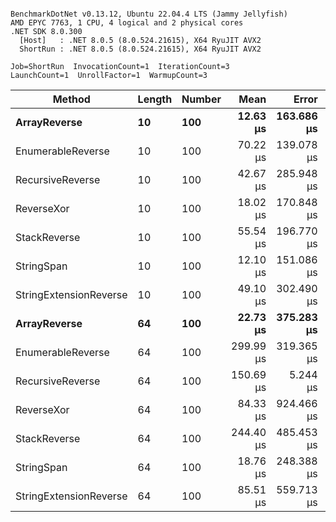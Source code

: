 ```

BenchmarkDotNet v0.13.12, Ubuntu 22.04.4 LTS (Jammy Jellyfish)
AMD EPYC 7763, 1 CPU, 4 logical and 2 physical cores
.NET SDK 8.0.300
  [Host]   : .NET 8.0.5 (8.0.524.21615), X64 RyuJIT AVX2
  ShortRun : .NET 8.0.5 (8.0.524.21615), X64 RyuJIT AVX2

Job=ShortRun  InvocationCount=1  IterationCount=3  
LaunchCount=1  UnrollFactor=1  WarmupCount=3  

```
| Method                 | Length | Number | Mean      | Error      | StdDev    | Median     | Min        | Max       | Allocated |
|----------------------- |------- |------- |----------:|-----------:|----------:|-----------:|-----------:|----------:|----------:|
| **ArrayReverse**           | **10**     | **100**    |  **12.63 μs** | **163.686 μs** |  **8.972 μs** |   **7.539 μs** |   **7.358 μs** |  **22.99 μs** |  **10.09 KB** |
| EnumerableReverse      | 10     | 100    |  70.22 μs | 139.078 μs |  7.623 μs |  69.920 μs |  62.747 μs |  77.98 μs |  25.72 KB |
| RecursiveReverse       | 10     | 100    |  42.67 μs | 285.948 μs | 15.674 μs |  36.447 μs |  31.067 μs |  60.50 μs |  33.53 KB |
| ReverseXor             | 10     | 100    |  18.02 μs | 170.848 μs |  9.365 μs |  14.937 μs |  10.579 μs |  28.53 μs |  10.09 KB |
| StackReverse           | 10     | 100    |  55.54 μs | 196.770 μs | 10.786 μs |  53.850 μs |  45.704 μs |  67.08 μs |  31.19 KB |
| StringSpan             | 10     | 100    |  12.10 μs | 151.086 μs |  8.282 μs |   7.573 μs |   7.072 μs |  21.66 μs |   5.41 KB |
| StringExtensionReverse | 10     | 100    |  49.10 μs | 302.490 μs | 16.580 μs |  40.946 μs |  38.171 μs |  68.18 μs |  28.84 KB |
| **ArrayReverse**           | **64**     | **100**    |  **22.73 μs** | **375.283 μs** | **20.571 μs** |  **12.233 μs** |   **9.518 μs** |  **46.43 μs** |  **30.41 KB** |
| EnumerableReverse      | 64     | 100    | 299.99 μs | 319.365 μs | 17.505 μs | 296.271 μs | 284.639 μs | 319.05 μs |  59.31 KB |
| RecursiveReverse       | 64     | 100    | 150.69 μs |   5.244 μs |  0.287 μs | 150.830 μs | 150.359 μs | 150.88 μs | 560.88 KB |
| ReverseXor             | 64     | 100    |  84.33 μs | 924.466 μs | 50.673 μs |  60.051 μs |  50.364 μs | 142.57 μs |  30.41 KB |
| StackReverse           | 64     | 100    | 244.40 μs | 485.453 μs | 26.609 μs | 249.810 μs | 215.506 μs | 267.89 μs |  88.22 KB |
| StringSpan             | 64     | 100    |  18.76 μs | 248.388 μs | 13.615 μs |  11.252 μs |  10.550 μs |  34.48 μs |  15.56 KB |
| StringExtensionReverse | 64     | 100    |  85.51 μs | 559.713 μs | 30.680 μs |  68.196 μs |  67.405 μs | 120.94 μs |  68.69 KB |
